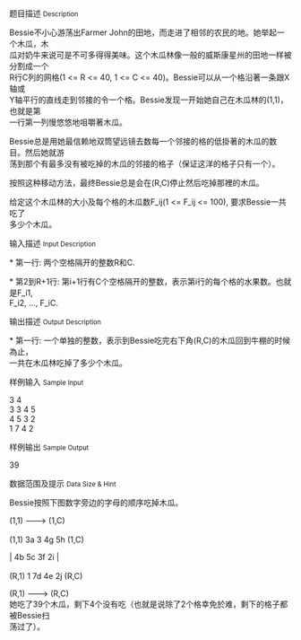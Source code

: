<div class="panel panel-default">
<div class="area-title">
<span>
题目描述
<small>Description</small>
</span></div>
<div class="panel-body">

<p>Bessie不小心游荡出Farmer John的田地，而走进了相邻的农民的地。她举起一个木瓜，木<br>瓜对奶牛来说可是不可多得得美味。这个木瓜林像一般的威斯康星州的田地一样被分割成一个<br>R行C列的网格(1 &lt;= R &lt;= 40, 1 &lt;= C &lt;= 40)。Bessie可以从一个格沿著一条跟X轴或<br>Y轴平行的直线走到邻接的令一个格。Bessie发现一开始她自己在木瓜林的(1,1)，也就是第<br>一行第一列慢悠悠地咀嚼著木瓜。</p>
<p>Bessie总是用她最信赖地双筒望远镜去数每一个邻接的格的低掛著的木瓜的数目。然后她就游<br>荡到那个有最多没有被吃掉的木瓜的邻接的格子（保证这洋的格子只有一个）。</p>
<p>按照这种移动方法，最终Bessie总是会在(R,C)停止然后吃掉那裡的木瓜。</p>
<p>给定这个木瓜林的大小及每个格的木瓜数F_ij(1 &lt;= F_ij &lt;= 100), 要求Bessie一共吃了<br>多少个木瓜。</p>

</div>
</div>

<div class="panel panel-default">
<div class="area-title">
<span>
输入描述
<small>Input Description</small>
</span></div>
<div class="panel-body">
<p>* 第一行: 两个空格隔开的整数R和C.</p>
<p>* 第2到R+1行: 第i+1行有C个空格隔开的整数，表示第i行的每个格的水果数。也就是F_i1, <br> F_i2, ..., F_iC.</p>

</div>
</div>
<div  class="panel panel-default">
<div class="area-title">
<span>
输出描述
<small>Output Description</small>
</span></div>
<div class="panel-body">

<p>* 第一行: 一个单独的整数，表示到Bessie吃完右下角(R,C)的木瓜回到牛棚的时候為止，<br /> 一共在木瓜林吃掉了多少个木瓜。</p>

</div>
</div>


<div class="panel panel-default">
<div class="area-title">
<span>
样例输入
<small>Sample Input</small>
</span></div>
<div class="panel-body">
<p>3 4<br>3 3 4 5<br>4 5 3 2<br>1 7 4 2</p>

</div>
</div>

<div class="panel panel-default">
<div class="area-title">
<span>
样例输出
<small>Sample Output</small>
</span></div>
<div class="panel-body">
<p>39</p>

</div>
</div>

<div class="panel panel-default">
<div class="area-title">
<span>
数据范围及提示
<small>Data Size & Hint</small>
</span></div>
<div class="panel-body">
<p>Bessie按照下图数字旁边的字母的顺序吃掉木瓜。</p>
<p>(1,1) ---&gt; (1,C)<br> <br>(1,1) 3a 3 4g 5h (1,C)</p>
<p>| 4b 5c 3f 2i |<br> <br>(R,1) 1 7d 4e 2j (R,C)</p>
<p>(R,1) ---&gt; (R,C)<br>她吃了39个木瓜，剩下4个没有吃（也就是说除了2个格幸免於难，剩下的格子都被Bessie扫<br>荡过了）。</p>
<p> </p>
</div>
</div>